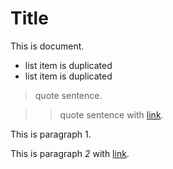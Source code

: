 # Title

This is document.

+ list item is duplicated
+ list item is duplicated

> quote sentence.

>> quote sentence with [link](https://google.com).

This is paragraph 1.

This is paragraph *2* with [link](https://google.com).
